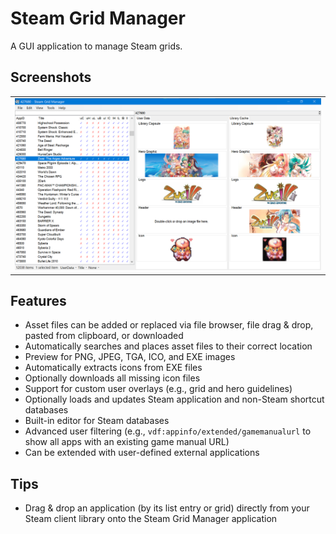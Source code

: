 # Steam Grid Manager

A GUI application to manage Steam grids.

## Screenshots

<table>
    <tr>
        <td>
            <img alt="Example" src="/docs/screenshots/example.png"/>
        </td>
    </tr>
</table>

## Features

- Asset files can be added or replaced via file browser, file drag & drop, pasted from clipboard, or downloaded
- Automatically searches and places asset files to their correct location
- Preview for PNG, JPEG, TGA, ICO, and EXE images
- Automatically extracts icons from EXE files
- Optionally downloads all missing icon files
- Support for custom user overlays (e.g., grid and hero guidelines)
- Optionally loads and updates Steam application and non-Steam shortcut databases
- Built-in editor for Steam databases
- Advanced user filtering (e.g., `vdf:appinfo/extended/gamemanualurl` to show all apps with an existing game manual URL)
- Can be extended with user-defined external applications

## Tips

- Drag & drop an application (by its list entry or grid) directly from your Steam client library onto the Steam Grid Manager application
